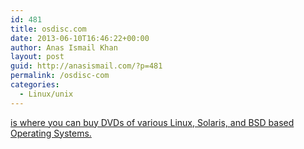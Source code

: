 ```yaml
---
id: 481
title: osdisc.com
date: 2013-06-10T16:46:22+00:00
author: Anas Ismail Khan
layout: post
guid: http://anasismail.com/?p=481
permalink: /osdisc-com
categories:
  - Linux/unix
---
```

[is where you can buy DVDs of various Linux, Solaris, and BSD based Operating Systems.](http://www.osdisc.com/index.html)